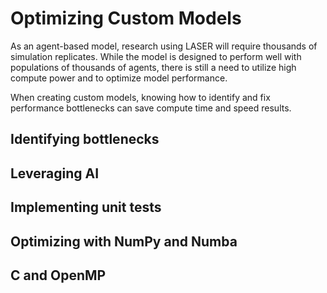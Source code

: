 # Optimizing Custom Models

As an agent-based model, research using LASER will require thousands of simulation replicates. While the model is designed to perform well with populations of thousands of agents, there is still a need to utilize high compute power and to optimize model performance.

When creating custom models, knowing how to identify and fix performance bottlenecks can save compute time and speed results.

## Identifying bottlenecks

## Leveraging AI

## Implementing unit tests

## Optimizing with NumPy and Numba

## C and OpenMP